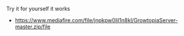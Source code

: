 Try it for yourself it works

- https://www.mediafire.com/file/jnpkpw0lil1n8kl/GrowtopiaServer-master.zip/file
